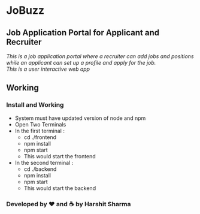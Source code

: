 # JoBuzz

## Job Application Portal for Applicant and Recruiter

*This is a job application portal where a recruiter can add jobs and positions while an applicant can set up a profile and apply for the job.*  
*This is a user interactive web app*  


## Working

### Install and Working

* System must have updated version of node and npm
* Open Two Terminals
* In the first terminal :   
    * cd ./frontend
    * npm install
    * npm start
    * This would start the frontend
* In the second terminal : 
    * cd ./backend
    * npm install
    * npm start
    * This would start the backend

### Developed by :heart: and :coffee: by Harshit Sharma
